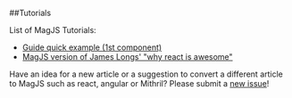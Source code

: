 ##Tutorials

List of MagJS Tutorials:

- [Guide quick example (1st component)](http://rawgit.com/magnumjs/mag.js/master/examples/tutorials/guide-quick-example.html)
- [MagJS version of James Longs' "why react is awesome"](http://rawgit.com/magnumjs/mag.js/master/examples/tutorials/james-awesome.html)


Have an idea for a new article or a suggestion to convert a different article to MagJS such as react, angular or Mithril?
Please submit a <a href="https://github.com/magnumjs/mag.js/issues/new">new issue</a>!

